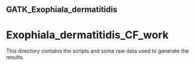 ## GATK_Exophiala_dermatitidis
# Exophiala_dermatitidis_CF_work

This directory contains the scripts and some raw data used to generate the results.
